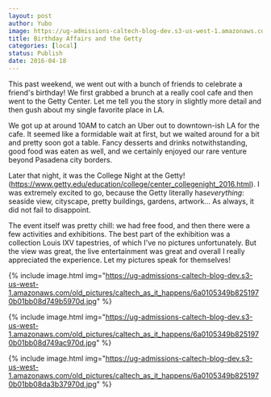 ```yaml
---
layout: post
author: Yubo
image: https://ug-admissions-caltech-blog-dev.s3-us-west-1.amazonaws.com/old_pictures/caltech_as_it_happens/6a0105349b8251970b01b8d1bd474c970c.jpg
title: Birthday Affairs and the Getty 
categories: [local]
status: Publish
date: 2016-04-18
---
```


This past weekend, we went out with a bunch of friends to celebrate a friend's birthday! We first grabbed a brunch at a really cool cafe and then went to the Getty Center. Let me tell you the story in slightly more detail and then gush about my single favorite place in LA.

We got up at around 10AM to catch an Uber out to downtown-ish LA for the cafe. It seemed like a formidable wait at first, but we waited around for a bit and pretty soon got a table. Fancy desserts and drinks notwithstanding, good food was eaten as well, and we certainly enjoyed our rare venture beyond Pasadena city borders.

Later that night, it was the College Night at the Getty! (https://www.getty.edu/education/college/center_collegenight_2016.html). I was extremely excited to go, because the Getty literally has*everything*: seaside view, cityscape, pretty buildings, gardens, artwork... As always, it did not fail to disappoint.

The event itself was pretty chill: we had free food, and then there were a few activities and exhibitions. The best part of the exhibition was a collection Louis IXV tapestries, of which I've no pictures unfortunately. But the view was great, the live entertainment was great and overall I really appreciated the experience. Let my pictures speak for themselves!


{% include image.html img="https://ug-admissions-caltech-blog-dev.s3-us-west-1.amazonaws.com/old_pictures/caltech_as_it_happens/6a0105349b8251970b01bb08d749b5970d.jpg" %}

{% include image.html img="https://ug-admissions-caltech-blog-dev.s3-us-west-1.amazonaws.com/old_pictures/caltech_as_it_happens/6a0105349b8251970b01bb08d749ac970d.jpg" %}

{% include image.html img="https://ug-admissions-caltech-blog-dev.s3-us-west-1.amazonaws.com/old_pictures/caltech_as_it_happens/6a0105349b8251970b01bb08da3b37970d.jpg" %}
